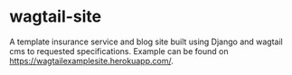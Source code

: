 # wagtail-site
A template insurance service and blog site built using Django and wagtail cms to requested specifications.
Example can be found on https://wagtailexamplesite.herokuapp.com/.
